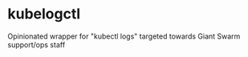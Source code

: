 # kubelogctl

Opinionated wrapper for "kubectl logs" targeted towards Giant Swarm support/ops staff

